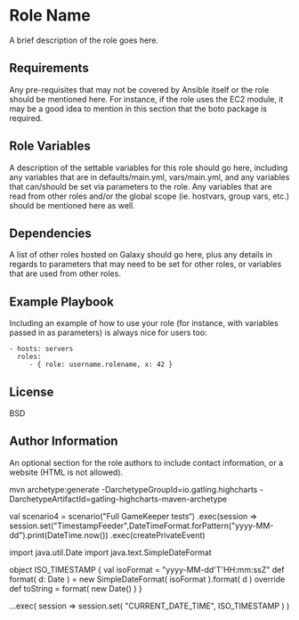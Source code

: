 Role Name
=========

A brief description of the role goes here.

Requirements
------------

Any pre-requisites that may not be covered by Ansible itself or the role should be mentioned here. For instance, if the role uses the EC2 module, it may be a good idea to mention in this section that the boto package is required.

Role Variables
--------------

A description of the settable variables for this role should go here, including any variables that are in defaults/main.yml, vars/main.yml, and any variables that can/should be set via parameters to the role. Any variables that are read from other roles and/or the global scope (ie. hostvars, group vars, etc.) should be mentioned here as well.

Dependencies
------------

A list of other roles hosted on Galaxy should go here, plus any details in regards to parameters that may need to be set for other roles, or variables that are used from other roles.

Example Playbook
----------------

Including an example of how to use your role (for instance, with variables passed in as parameters) is always nice for users too:

    - hosts: servers
      roles:
         - { role: username.rolename, x: 42 }

License
-------

BSD

Author Information
------------------

An optional section for the role authors to include contact information, or a website (HTML is not allowed).

mvn archetype:generate -DarchetypeGroupId=io.gatling.highcharts -DarchetypeArtifactId=gatling-highcharts-maven-archetype

val scenario4 = scenario("Full GameKeeper tests“)
   .exec(session => session.set("TimestampFeeder",DateTimeFormat.forPattern("yyyy-MM-dd").print(DateTime.now()) 
   .exec(createPrivateEvent)
   
   
  import java.util.Date
import java.text.SimpleDateFormat

object ISO_TIMESTAMP {
  val isoFormat = "yyyy-MM-dd'T'HH:mm:ssZ"
  def format( d: Date ) =
    new SimpleDateFormat( isoFormat ).format( d )
 override def toString = format( new Date() )
}

...exec( session => session.set( "CURRENT_DATE_TIME", ISO_TIMESTAMP ) )
